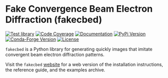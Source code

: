 # Fake Convergence Beam Electron Diffraction (fakecbed)

[![Test library](https://github.com/mrfitzpa/fakecbed/actions/workflows/test_library.yml/badge.svg)](https://github.com/mrfitzpa/fakecbed/actions/workflows/test_library.yml)
[![Code Coverage](https://img.shields.io/endpoint?url=https://gist.githubusercontent.com/mrfitzpa/447f5bf8ed721343f935eaf897e8564c/raw/fakecbed_coverage_badge.json)](https://github.com/mrfitzpa/fakecbed/actions/workflows/measure_code_coverage.yml)
[![Documentation](https://img.shields.io/badge/docs-read-brightgreen)](https://mrfitzpa.github.io/fakecbed)
[![PyPi Version](https://img.shields.io/pypi/v/fakecbed.svg)](https://pypi.org/project/fakecbed)
[![Conda-Forge Version](https://img.shields.io/conda/vn/conda-forge/fakecbed.svg)](https://anaconda.org/conda-forge/fakecbed)
[![License](https://img.shields.io/badge/License-GPLv3-blue.svg)](https://www.gnu.org/licenses/gpl-3.0)

`fakecbed` is a Python library for generating quickly images that imitate
convergent beam electron diffraction patterns.

Visit the `fakecbed` [website](https://mrfitzpa.github.io/fakecbed) for a web
version of the installation instructions, the reference guide, and the examples
archive.

<!--
For those reading raw .rst files, see file `docs/INSTALL.rst` for instructions
on installing the `fakecbed` library.
-->